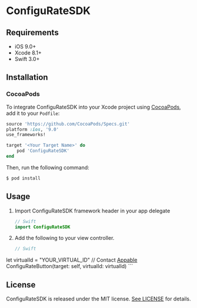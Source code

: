 # ConfiguRateSDK

## Requirements

- iOS 9.0+
- Xcode 8.1+
- Swift 3.0+

## Installation

### CocoaPods

To integrate ConfiguRateSDK into your Xcode project using [CocoaPods](https://cocoapods.org), add it to your `Podfile`:

```ruby
source 'https://github.com/CocoaPods/Specs.git'
platform :ios, '9.0'
use_frameworks!

target '<Your Target Name>' do
    pod 'ConfiguRateSDK'
end
```

Then, run the following command:

```bash
$ pod install
```

## Usage

1. Import ConfiguRateSDK framework header in your app delegate

    ```swift
    // Swift
    import ConfiguRateSDK
    ```

2. Add the following to your view controller.

	```swift
	// Swift
  let virtualId = "YOUR_VIRTUAL_ID" // Contact [Appable](http://goappable.com/)
	ConfiguRateButton(target: self, virtualId: virtualId)
	```

## License

ConfiguRateSDK is released under the MIT license. [See LICENSE](https://github.com/naviet2308/ConfiguRateSDK/blob/master/LICENSE) for details.
